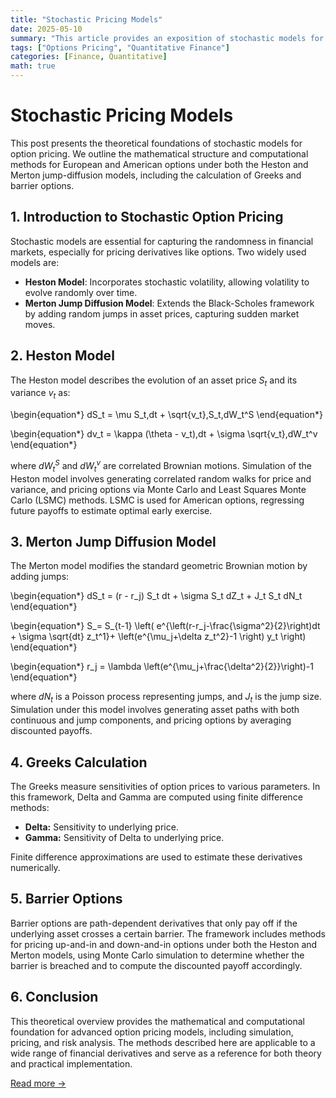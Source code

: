 ```yaml
---
title: "Stochastic Pricing Models"
date: 2025-05-10
summary: "This article provides an exposition of stochastic models for option pricing, focusing on the mathematical formulation and computational techniques underlying the Heston and Merton jump-diffusion frameworks. Analytical and simulation-based approaches for pricing, risk management, and sensitivity analysis are discussed in detail."
tags: ["Options Pricing", "Quantitative Finance"]
categories: [Finance, Quantitative]
math: true
---
```


# Stochastic Pricing Models

This post presents the theoretical foundations of stochastic models for option pricing. We outline the mathematical structure and computational methods for European and American options under both the Heston and Merton jump-diffusion models, including the calculation of Greeks and barrier options.

## 1. Introduction to Stochastic Option Pricing

Stochastic models are essential for capturing the randomness in financial markets, especially for pricing derivatives like options. Two widely used models are:

- **Heston Model**: Incorporates stochastic volatility, allowing volatility to evolve randomly over time.
- **Merton Jump Diffusion Model**: Extends the Black-Scholes framework by adding random jumps in asset prices, capturing sudden market moves.

## 2. Heston Model

The Heston model describes the evolution of an asset price $S_t$ and its variance $v_t$ as:

\begin{equation*}
dS_t = \mu S_t\,dt + \sqrt{v_t}\,S_t\,dW_t^S
\end{equation*}

\begin{equation*}
dv_t = \kappa (\theta - v_t)\,dt + \sigma \sqrt{v_t}\,dW_t^v
\end{equation*}

where $dW_t^S$ and $dW_t^v$ are correlated Brownian motions. Simulation of the Heston model involves generating correlated random walks for price and variance, and pricing options via Monte Carlo and Least Squares Monte Carlo (LSMC) methods. LSMC is used for American options, regressing future payoffs to estimate optimal early exercise.

## 3. Merton Jump Diffusion Model

The Merton model modifies the standard geometric Brownian motion by adding jumps:

\begin{equation*}
dS_t = (r - r_j) S_t dt + \sigma S_t dZ_t + J_t S_t dN_t
\end{equation*}

\begin{equation\*}
S\_= S\_{t-1} \left( e^{\left(r-r_j-\frac{\sigma^2}{2}\right)dt + \sigma \sqrt{dt} z_t^1}+
\left(e^{\mu_j+\delta z_t^2}-1 \right) y_t \right)
\end{equation\*}

\begin{equation*}
r_j = \lambda \left(e^{\mu_j+\frac{\delta^2}{2}}\right)-1
\end{equation*}

where $dN_t$ is a Poisson process representing jumps, and $J_t$ is the jump size. Simulation under this model involves generating asset paths with both continuous and jump components, and pricing options by averaging discounted payoffs.

## 4. Greeks Calculation

The Greeks measure sensitivities of option prices to various parameters. In this framework, Delta and Gamma are computed using finite difference methods:

- **Delta:** Sensitivity to underlying price.
- **Gamma:** Sensitivity of Delta to underlying price.

Finite difference approximations are used to estimate these derivatives numerically.

## 5. Barrier Options

Barrier options are path-dependent derivatives that only pay off if the underlying asset crosses a certain barrier. The framework includes methods for pricing up-and-in and down-and-in options under both the Heston and Merton models, using Monte Carlo simulation to determine whether the barrier is breached and to compute the discounted payoff accordingly.

## 6. Conclusion

This theoretical overview provides the mathematical and computational foundation for advanced option pricing models, including simulation, pricing, and risk analysis. The methods described here are applicable to a wide range of financial derivatives and serve as a reference for both theory and practical implementation.

[Read more →](https://github.com/SboneloMdluli/Financial-Engineering-Forum-Posts/blob/master/stochastic_pricing.ipynb)
